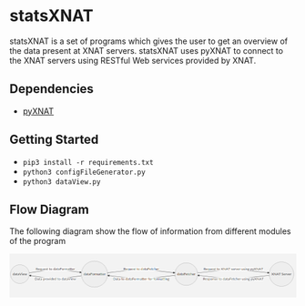 # statsXNAT

statsXNAT is a set of programs which gives the user to get an overview of the data present at XNAT servers. statsXNAT uses pyXNAT to connect to the XNAT servers using RESTful Web services provided by XNAT.


## Dependencies

 - [pyXNAT](https://pyxnat.github.io/pyxnat/index.html) 

## Getting Started
- ```pip3 install -r requirements.txt```
- ```python3 configFileGenerator.py```
- ```python3 dataView.py```

## Flow Diagram

The following diagram show the flow of information from different modules of the program

![Flow Diagram](https://github.com/Udolf15/statsXNAT/blob/master/images/flowDiagram.png)
